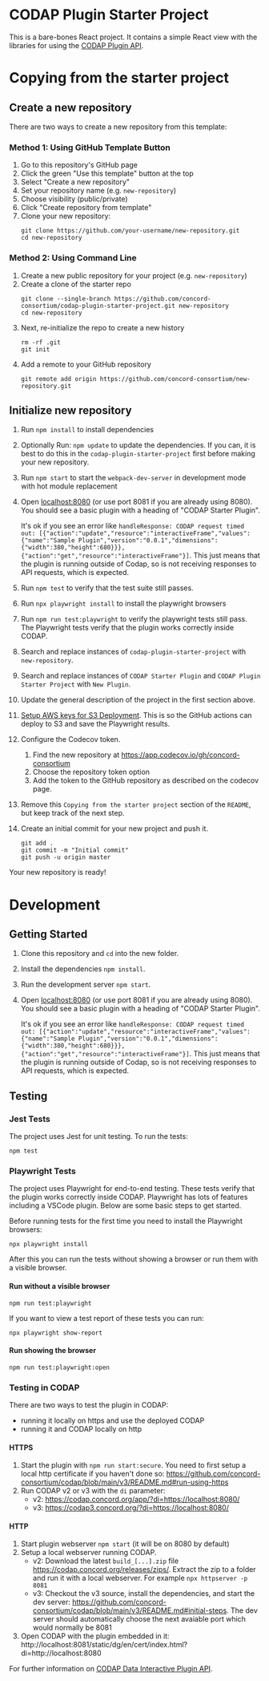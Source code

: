 # CODAP Plugin Starter Project

This is a bare-bones React project. It contains a simple React view with the libraries for using the [CODAP Plugin API](https://github.com/concord-consortium/codap/wiki/CODAP-Data-Interactive-Plugin-API).

# Copying from the starter project

## Create a new repository

There are two ways to create a new repository from this template:

### Method 1: Using GitHub Template Button
1. Go to this repository's GitHub page
2. Click the green "Use this template" button at the top
3. Select "Create a new repository"
4. Set your repository name (e.g. `new-repository`)
5. Choose visibility (public/private)
6. Click "Create repository from template"
7. Clone your new repository:
   ```
   git clone https://github.com/your-username/new-repository.git
   cd new-repository
   ```

### Method 2: Using Command Line
1. Create a new public repository for your project (e.g. `new-repository`)
2. Create a clone of the starter repo
    ```
    git clone --single-branch https://github.com/concord-consortium/codap-plugin-starter-project.git new-repository
    cd new-repository
    ```
3. Next, re-initialize the repo to create a new history
    ```
    rm -rf .git
    git init
    ```
4. Add a remote to your GitHub repository
    ```
    git remote add origin https://github.com/concord-consortium/new-repository.git
    ```

## Initialize new repository

1. Run `npm install` to install dependencies
2. Optionally Run: `npm update` to update the dependencies. If you can, it is best to do this in the `codap-plugin-starter-project` first before making your new repository.
3. Run `npm start` to start the `webpack-dev-server` in development mode with hot module replacement
4. Open [localhost:8080](http://localhost:8080) (or use port 8081 if you are already using 8080). You should see a basic plugin with a heading of "CODAP Starter Plugin".

   It's ok if you see an error like `handleResponse: CODAP request timed out: [{"action":"update","resource":"interactiveFrame","values":{"name":"Sample Plugin","version":"0.0.1","dimensions":{"width":380,"height":680}}},{"action":"get","resource":"interactiveFrame"}]`. This just means that the plugin is running outside of Codap, so is not receiving responses to API requests, which is expected.
5. Run `npm test` to verify that the test suite still passes.
6. Run `npx playwright install` to install the playwright browsers
7. Run `npm run test:playwright` to verify the playwright tests still pass. The Playwright tests verify that the plugin works correctly inside CODAP.
8. Search and replace instances of `codap-plugin-starter-project` with `new-repository`.
9. Search and replace instances of `CODAP Starter Plugin` and `CODAP Plugin Starter Project` with `New Plugin`.
10. Update the general description of the project in the first section above.
11. [Setup AWS keys for S3 Deployment](https://docs.google.com/document/d/1VqEwnHcmv5EnGq4fQI7l6zur_rV4F-BdKYEy4LdDjY4/edit?pli=1&tab=t.0). This is so the GitHub actions can deploy to S3 and save the Playwright results.
12. Configure the Codecov token.
    1. Find the new repository at https://app.codecov.io/gh/concord-consortium
    2. Choose the repository token option
    3. Add the token to the GitHub repository as described on the codecov page.
13. Remove this `Copying from the starter project` section of the `README`, but keep track of the next step.
14. Create an initial commit for your new project and push it.
    ```
    git add .
    git commit -m "Initial commit"
    git push -u origin master
    ```

Your new repository is ready!

# Development

## Getting Started
1. Clone this repository and `cd` into the new folder.
2. Install the dependencies `npm install`.
3. Run the development server `npm start`.
4. Open [localhost:8080](http://localhost:8080) (or use port 8081 if you are already using 8080). You should see a basic plugin with a heading of "CODAP Starter Plugin".

   It's ok if you see an error like `handleResponse: CODAP request timed out: [{"action":"update","resource":"interactiveFrame","values":{"name":"Sample Plugin","version":"0.0.1","dimensions":{"width":380,"height":680}}},{"action":"get","resource":"interactiveFrame"}]`. This just means that the plugin is running outside of Codap, so is not receiving responses to API requests, which is expected.

## Testing

### Jest Tests
The project uses Jest for unit testing. To run the tests:
```
npm test
```

### Playwright Tests
The project uses Playwright for end-to-end testing. These tests verify that the plugin works correctly inside CODAP. Playwright has lots of features including a VSCode plugin. Below are some basic steps to get started.

Before running tests for the first time you need to install the Playwright browsers:
```
npx playwright install
```

After this you can run the tests without showing a browser or run them with a visible browser.

#### Run without a visible browser
```
npm run test:playwright
```
If you want to view a test report of these tests you can run:
```
npx playwright show-report
```
#### Run showing the browser
```
npm run test:playwright:open
```

### Testing in CODAP

There are two ways to test the plugin in CODAP:
- running it locally on https and use the deployed CODAP
- running it and CODAP locally on http

#### HTTPS
1. Start the plugin with `npm run start:secure`. You need to first setup a local http certificate if you haven't done so: https://github.com/concord-consortium/codap/blob/main/v3/README.md#run-using-https
2. Run CODAP v2 or v3 with the `di` parameter:
    - v2: https://codap.concord.org/app/?di=https://localhost:8080/
    - v3: https://codap3.concord.org/?di=https://localhost:8080/

#### HTTP
1. Start plugin webserver `npm start` (it will be on 8080 by default)
2. Setup a local webserver running CODAP.
    - v2: Download the latest `build_[...].zip` file https://codap.concord.org/releases/zips/. Extract the zip to a folder and run it with a local webserver. For example `npx httpserver -p 8081`
    - v3: Checkout the v3 source, install the dependencies, and start the dev server: https://github.com/concord-consortium/codap/blob/main/v3/README.md#initial-steps. The dev server should automatically choose the next avaiable port which would normally be 8081
3. Open CODAP with the plugin embedded in it: http://localhost:8081/static/dg/en/cert/index.html?di=http://localhost:8080

For further information on [CODAP Data Interactive Plugin API](https://github.com/concord-consortium/codap/wiki/CODAP-Data-Interactive-Plugin-API).